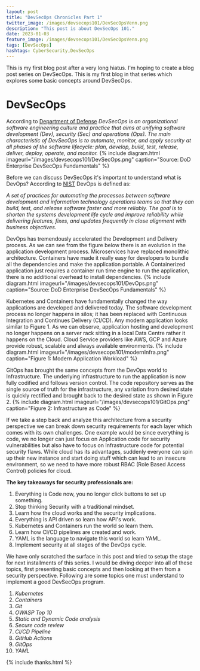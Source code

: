 ```yaml
---
layout: post
title: "DevSecOps Chronicles Part 1"
twitter_image: /images/devsecops101/DevSecOpsVenn.png
description: "This post is about DevSecOps 101."
date: 2023-01-03
feature_image: /images/devsecops101/DevSecOpsVenn.png
tags: [DevSecOps]
hashtags: CyberSecurity,DevSecOps
---
```

This is my first blog post after a very long hiatus. I'm hoping to create a blog post series on DevSecOps. This is my first blog in that series which explores some basic concepts around DevSecOps.
<!--more-->
# DevSecOps
According to [Department of Defense](https://dodcio.defense.gov/)
*DevSecOps is an organizational software engineering culture and practice that aims at unifying
software development (Dev), security (Sec) and operations (Ops). The main characteristic of
DevSecOps is to automate, monitor, and apply security at all phases of the software lifecycle:
plan, develop, build, test, release, deliver, deploy, operate, and monitor.*
{% include diagram.html imageurl="/images/devsecops101/DevSecOps.png" caption="Source: DoD Enterprise DevSecOps Fundamentals" %}

Before we can discuss DevSecOps it's important to understand what is DevOps? According to [NIST](https://csrc.nist.gov/glossary/term/development_operations) DevOps is defined as:

*A set of practices for automating the processes between software development and information technology operations teams so that they can build, test, and release software faster and more reliably. The goal is to shorten the systems development life cycle and improve reliability while delivering features, fixes, and updates frequently in close alignment with business objectives.*

DevOps has tremendously accelerated the Development and Delivery process. As we can see from the figure below there is an evolution in the application development process. Microservices have replaced monolithic architecture. Containers have made it really easy for developers to bundle all the dependencies and make the application portable. A Containerized application just requires a container run time engine to run the application, there is no additional overhead to install dependencies.
{% include diagram.html imageurl="/images/devsecops101/DevOps.png" caption="Source: DoD Enterprise DevSecOps Fundamentals" %}

Kubernetes and Containers have fundamentally changed the way applications are developed and delivered today. The software development process no longer happens in silos; it has been replaced with Continuous Integration and Continues Delivery (CI/CD). Any modern application looks similar to Figure 1. As we can observe, application hosting and development no longer happens on a server rack sitting in a local Data Centre rather it happens on the Cloud. Cloud Service providers like AWS, GCP and Azure provide robust, scalable and always available environments.
{% include diagram.html imageurl="/images/devsecops101/modernInfra.png" caption="Figure 1: Modern Application Workload" %}
 
GitOps has brought the same concepts from the DevOps world to Infrastructure. The underlying infrastructure to run the application is now fully codified and follows version control. The code repository serves as the single source of truth for the infrastructure, any variation from desired state is quickly rectified and brought back to the desired state as shown in Figure 2.
 {% include diagram.html imageurl="/images/devsecops101/GitOps.png" caption="Figure 2: Infrastructure as Code" %}
 
If we take a step back and analyze this architecture from a security perspective we can break down security requirements for each layer which comes with its own challenges. One example would be since everything is code, we no longer can just focus on Application code for security vulnerabilities but also have to focus on Infrastructure code for potential security flaws. While cloud has its advantages, suddenly everyone can spin up their new instance and start doing stuff which can lead to an insecure environment, so we need to have more robust RBAC (Role Based Access Control) policies for cloud.
 
**The key takeaways for security professionals are:**
 
1. Everything is Code now, you no longer click buttons to set up something.
2. Stop thinking Security with a traditional mindset.
3. Learn how the cloud works and the security implications.
4. Everything is API driven so learn how API's work.
5. Kubernetes and Containers run the world so learn them.
6. Learn how CI/CD pipelines are created and work.
7. YAML is the language to navigate this world so learn YAML.
8. Implement security at all stages of the DevOps cycle.
 
We have only scratched the surface in this post and tried to setup the stage for next installments of this series. I would be diving deeper into all of these topics, first presenting basic concepts and then looking at them from a security perspective. Following are some topics one must understand to implement a good DevSecOps program.

1. *Kubernetes*
2. *Containers*
3. *Git*
4. *OWASP Top 10*
5. *Static and Dynamic Code analysis*
6. *Secure code review*
7. *CI/CD Pipeline*
8. *GitHub Actions*
9. *GitOps*
10. *YAML*

{% include thanks.html %}